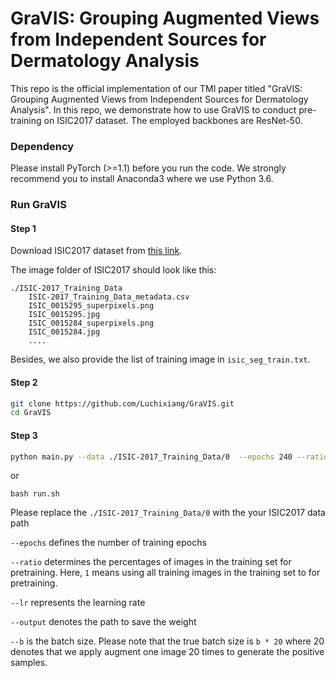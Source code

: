 # GraVIS: Grouping Augmented Views from Independent Sources for Dermatology Analysis
This repo is the official implementation of our TMI paper titled "GraVIS: Grouping Augmented Views from Independent Sources for Dermatology Analysis". In this repo, we demonstrate how to use GraVIS to conduct pre-training on ISIC2017 dataset. The employed backbones are ResNet-50.

### Dependency

Please install PyTorch (>=1.1) before you run the code. We strongly recommend you to install Anaconda3 where we use Python 3.6. 

### Run GraVIS

#### Step 1

Download ISIC2017 dataset from [this link](https://challenge.isic-archive.com/data/).

The image folder of ISIC2017 should look like this:

```
./ISIC-2017_Training_Data
	ISIC-2017_Training_Data_metadata.csv
	ISIC_0015295_superpixels.png
	ISIC_0015295.jpg
	ISIC_0015284_superpixels.png
	ISIC_0015284.jpg
	....
```

Besides, we also provide the list of training image in `isic_seg_train.txt`.

#### Step 2

```bash
git clone https://github.com/Luchixiang/GraVIS.git
cd GraVIS
```

#### Step 3

```bash
python main.py --data ./ISIC-2017_Training_Data/0  --epochs 240 --ratio 1.0 --lr 1e-3 --output ./weight --workers 16 --gpus 0,1,2,3 --b 16
```

or 

```
bash run.sh
```

 Please replace the `./ISIC-2017_Training_Data/0` with the your ISIC2017 data path

`--epochs` defines the number of training epochs

`--ratio` determines the percentages of images in the training set for pretraining. Here, `1` means using all training images in the training set to for pretraining.

`--lr` represents the learning rate

`--output` denotes the path to save the weight

`--b` is the batch size. Please note that the true batch size is `b * 20` where 20 denotes that we apply augment one image 20 times to generate the positive samples.
